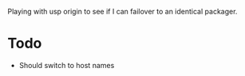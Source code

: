 Playing with usp origin to see if I can failover to an identical packager.
# Todo
- Should switch to host names
